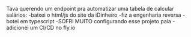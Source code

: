 Tava querendo um endpoint pra automatizar uma tabela de calcular salários:
-baixei o html/js do site da iDinheiro
-fiz a engenharia reversa
-botei em typescript
-SOFRI MUITO configurando esse projeto paia
-adicionei um CI/CD no fly.io